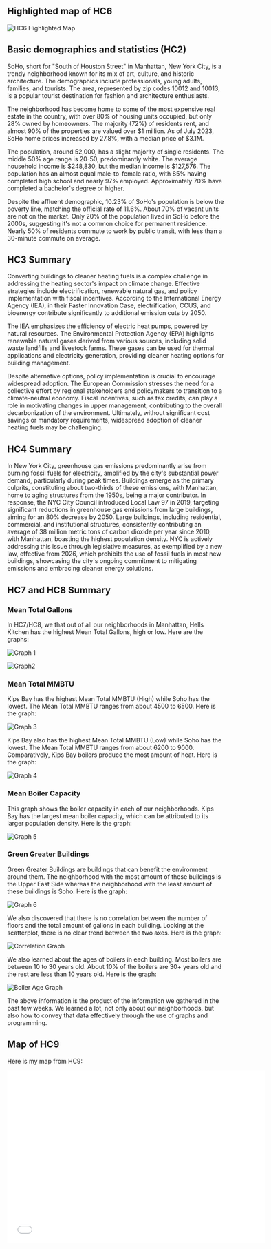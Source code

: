 
## Highlighted map of HC6
![HC6 Highlighted Map](Soho_Highlighted.png)
## Basic demographics and statistics (HC2)
SoHo, short for "South of Houston Street" in Manhattan, New York City, is a trendy neighborhood known for its mix of art, culture, and historic architecture. The demographics include professionals, young adults, families, and tourists. The area, represented by zip codes 10012 and 10013, is a popular tourist destination for fashion and architecture enthusiasts.

The neighborhood has become home to some of the most expensive real estate in the country, with over 80% of housing units occupied, but only 28% owned by homeowners. The majority (72%) of residents rent, and almost 90% of the properties are valued over $1 million. As of July 2023, SoHo home prices increased by 27.8%, with a median price of $3.1M.

The population, around 52,000, has a slight majority of single residents. The middle 50% age range is 20-50, predominantly white. The average household income is $248,830, but the median income is $127,576. The population has an almost equal male-to-female ratio, with 85% having completed high school and nearly 97% employed. Approximately 70% have completed a bachelor's degree or higher.

Despite the affluent demographic, 10.23% of SoHo's population is below the poverty line, matching the official rate of 11.6%. About 70% of vacant units are not on the market. Only 20% of the population lived in SoHo before the 2000s, suggesting it's not a common choice for permanent residence. Nearly 50% of residents commute to work by public transit, with less than a 30-minute commute on average.

## HC3 Summary
Converting buildings to cleaner heating fuels is a complex challenge in addressing the heating sector's impact on climate change. Effective strategies include electrification, renewable natural gas, and policy implementation with fiscal incentives. According to the International Energy Agency (IEA), in their Faster Innovation Case, electrification, CCUS, and bioenergy contribute significantly to additional emission cuts by 2050.

The IEA emphasizes the efficiency of electric heat pumps, powered by natural resources. The Environmental Protection Agency (EPA) highlights renewable natural gases derived from various sources, including solid waste landfills and livestock farms. These gases can be used for thermal applications and electricity generation, providing cleaner heating options for building management.

Despite alternative options, policy implementation is crucial to encourage widespread adoption. The European Commission stresses the need for a collective effort by regional stakeholders and policymakers to transition to a climate-neutral economy. Fiscal incentives, such as tax credits, can play a role in motivating changes in upper management, contributing to the overall decarbonization of the environment. Ultimately, without significant cost savings or mandatory requirements, widespread adoption of cleaner heating fuels may be challenging.

## HC4 Summary
In New York City, greenhouse gas emissions predominantly arise from burning fossil fuels for electricity, amplified by the city's substantial power demand, particularly during peak times. Buildings emerge as the primary culprits, constituting about two-thirds of these emissions, with Manhattan, home to aging structures from the 1950s, being a major contributor. In response, the NYC City Council introduced Local Law 97 in 2019, targeting significant reductions in greenhouse gas emissions from large buildings, aiming for an 80% decrease by 2050. Large buildings, including residential, commercial, and institutional structures, consistently contributing an average of 38 million metric tons of carbon dioxide per year since 2010, with Manhattan, boasting the highest population density. NYC is actively addressing this issue through legislative measures, as exemplified by a new law, effective from 2026, which prohibits the use of fossil fuels in most new buildings, showcasing the city's ongoing commitment to mitigating emissions and embracing cleaner energy solutions.
## HC7 and HC8 Summary
### Mean Total Gallons 
In HC7/HC8, we that out of all our neighborhoods in Manhattan, Hells Kitchen has the highest Mean Total Gallons, high or low. Here are the graphs:

![Graph 1](Mean_Total_Gallons(high).png)


![Graph2](Mean_Total_Gallons(low).png)
### Mean Total MMBTU
Kips Bay has the highest Mean Total MMBTU (High) while Soho has the lowest. The Mean Total MMBTU ranges from about 4500 to 6500. Here is the graph:

![Graph 3](Mean_Total_MMBTU(high).png)

Kips Bay also has the highest Mean Total MMBTU (Low) while Soho has the lowest. The Mean Total MMBTU ranges from about 6200 to 9000. Comparatively, Kips Bay boilers produce the most amount of heat. Here is the graph:

![Graph 4](Mean_Total_MMBTU(low).png)
### Mean Boiler Capacity

This graph shows the boiler capacity in each of our neighborhoods. Kips Bay has the largest mean boiler capacity, which can be attributed to its larger population density. Here is the graph:

![Graph 5](Mean_Boiler_Capacity.png)
### Green Greater Buildings

Green Greater Buildings are buildings that can benefit the environment around them. The neighborhood with the most amount of these buildings is the Upper East Side whereas the neighborhood with the least amount of these buildings is Soho. Here is the graph:

![Graph 6](Green_Greater_Buildings.png)

We also discovered that there is no correlation between the number of floors and the total amount of gallons in each building. Looking at the scatterplot, there is no clear trend between the two axes. Here is the graph:

![Correlation Graph](TotalGallons_Floor.png)

We also learned about the ages of boilers in each building. Most boilers are between 10 to 30 years old. About 10% of the boilers are 30+ years old and the rest are less than 10 years old. Here is the graph:

![Boiler Age Graph](Boiler_Age_Range.png)

The above information is the product of the information we gathered in the past few weeks. We learned a lot, not only about our neighborhoods, but also how to convey that data effectively through the use of graphs and programming.

## Map of HC9
Here is my map from HC9:
<dl>
<iframe src="mapSoho.html" width="600" height="400" frameborder="0" frameborder="0" marginwidth="0" marginheight="0" allowfullscreen></iframe>
</dl>
